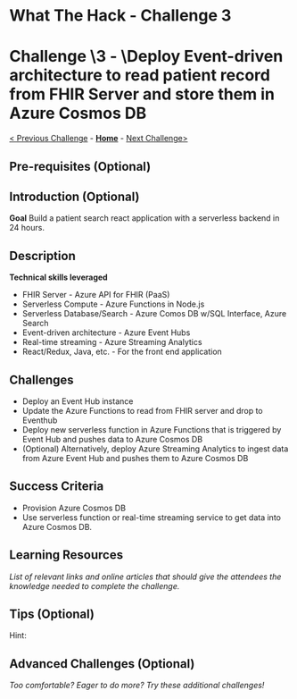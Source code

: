 # What The Hack - Challenge 3

# Challenge \3 - \Deploy Event-driven architecture to read patient record from FHIR Server and store them in Azure Cosmos DB

[< Previous Challenge](./Challenge02.md) - **[Home](../readme.md)** - [Next Challenge>](./Challenge04.md)

## Pre-requisites (Optional)

## Introduction (Optional)

**Goal**
Build a patient search react application with a serverless backend in 24 hours.

## Description

**Technical skills leveraged**
- FHIR Server - Azure API for FHIR (PaaS)
- Serverless Compute - Azure Functions in Node.js
- Serverless Database/Search - Azure Comos DB w/SQL Interface, Azure Search
- Event-driven architecture - Azure Event Hubs
- Real-time streaming - Azure Streaming Analytics
- React/Redux, Java, etc. - For the front end application

## Challenges
- Deploy an Event Hub instance
- Update the Azure Functions to read from FHIR server and drop to Eventhub
- Deploy new serverless function in Azure Functions that is triggered by Event Hub and pushes data to Azure Cosmos DB
- (Optional) Alternatively, deploy Azure Streaming Analytics to ingest data from Azure Event Hub and pushes them to Azure Cosmos DB

## Success Criteria
- Provision Azure Cosmos DB
- Use serverless function or real-time streaming service to get data into Azure Cosmos DB.


## Learning Resources

*List of relevant links and online articles that should give the attendees the knowledge needed to complete the challenge.*

## Tips (Optional)

Hint:

## Advanced Challenges (Optional)

*Too comfortable?  Eager to do more?  Try these additional challenges!*

